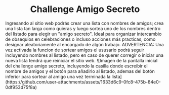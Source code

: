 <h1 align="center"> Challenge Amigo Secreto </h1>
Ingresando al sitio web podrás crear una lista con nombres de amigos; crea una lista tan larga como quieras y luego sortea uno de los nombres dentro del listado para elegir un "amigo secreto". Ideal para organizar intercambio de obsequios en celebraciones o incluso acciones más practicas, como designar aleatoriamente al encargado de algún trabajo.
ADVERTENCIA: Una vez activada la funcion de sortear amigos el ususario podrá seguir incluyendo nombres al listado, pero en caso de querer corregir o iniciar una nueva lista tendrá que reiniciar el sitio web.
![Imagen de la pantalla inicial del challenge amigo secreto, incluyendo la casilla donde escreibir el nombre de amigos y el botón para añadirlo al listado, ademas del botón inferior para sortear al amigo una vez terminada la lista](https://github.com/user-attachments/assets/1633d6c9-0fc8-475b-84e0-0df953d75f8a)
